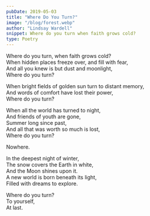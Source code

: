```yaml
---
pubDate: 2019-05-03
title: "Where Do You Turn?"
image: "/blog/forest.webp"
author: "Lindsay Wardell"
snippet: Where do you turn when faith grows cold?
type: Poetry
---
```

Where do you turn, when faith grows cold? \
When hidden places freeze over, and fill with fear,\
And all you knew is but dust and moonlight,\
Where do you turn?

When bright fields of golden sun turn to distant memory,\
And words of comfort have lost their power,\
Where do you turn?

When all the world has turned to night,\
And friends of youth are gone,\
Summer long since past,\
And all that was worth so much is lost,\
Where do you turn?

Nowhere.

In the deepest night of winter,\
The snow covers the Earth in white,\
And the Moon shines upon it.\
A new world is born beneath its light,\
Filled with dreams to explore.

Where do you turn?\
To yourself,\
At last.